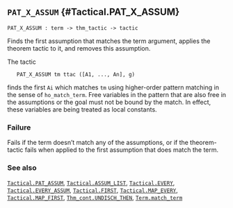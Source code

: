 ## `PAT_X_ASSUM` {#Tactical.PAT_X_ASSUM}


```
PAT_X_ASSUM : term -> thm_tactic -> tactic
```



Finds the first assumption that matches the term argument, applies
the theorem tactic to it, and removes this assumption.


The tactic
    
       PAT_X_ASSUM tm ttac ([A1, ..., An], g)
    
finds the first `Ai` which matches `tm` using higher-order pattern
matching in the sense of `ho_match_term`. Free variables in the
pattern that are also free in the assumptions or the goal must not be
bound by the match. In effect, these variables are being treated as
local constants.

### Failure

Fails if the term doesn’t match any of the assumptions, or if the
theorem-tactic fails when applied to the first assumption that does
match the term.

### See also

[`Tactical.PAT_ASSUM`](#Tactical.PAT_ASSUM), [`Tactical.ASSUM_LIST`](#Tactical.ASSUM_LIST), [`Tactical.EVERY`](#Tactical.EVERY), [`Tactical.EVERY_ASSUM`](#Tactical.EVERY_ASSUM), [`Tactical.FIRST`](#Tactical.FIRST), [`Tactical.MAP_EVERY`](#Tactical.MAP_EVERY), [`Tactical.MAP_FIRST`](#Tactical.MAP_FIRST), [`Thm_cont.UNDISCH_THEN`](#Thm_cont.UNDISCH_THEN), [`Term.match_term`](#Term.match_term)

